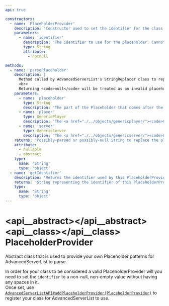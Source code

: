 ```yaml
---
api: true

constructors:
  - name: 'PlaceholderProvider'
    description: 'Constructor used to set the identifier for the class extending the PlaceholderProvider class itself.'
    parameters:
      - name: 'identifier'
        description: 'The identifier to use for the placeholder. Cannot be empty.'
        type: String
        attribute:
          - notnull

methods:
  - name: 'parsePlaceholder'
    description: |
      Method called by AdvancedServerList's StringReplacer class to replace any appearances of <code>${&lt;identifier&gt; &lt;placeholder&gt;}</code> with whatever value a matching PlaceholderProvider may return.<br>
      <br>
      Returning <code>null</code> will be treated as an invalid placeholder by the plugin, making it return the placeholder as-is without any changes.
    parameters:
      - name: 'placeholder'
        type: String
        description: 'The part of the Placeholder that comes after the identifier and before the closing curly bracket.'
      - name: 'player'
        type: GenericPlayer
        description: 'The <a href="./../objects/genericplayer/"><code>GenericPlayer</code> instance</a> used.'
      - name: 'server'
        type: GenericServer
        description: 'The <a href="./../objects/genericserver/"><code>GenericServer</code> instance</a> used.'
    returns: 'Possibly-parsed or possibly-null String to replace the placeholder with.'
    attribute:
      - nullable
      - abstract
    type:
      name: 'String'
      type: 'object'
  - name: 'getIdentifier'
    description: 'Returns the identifier used by this PlaceholderProvider instance.'
    returns: 'String representing the identifier of this PlaceholderProvider instance.'
    type:
      name: 'String'
      type: 'object'
---
```


# <api__abstract></api__abstract> <api__class></api__class> PlaceholderProvider

Abstract class that is used to provide your own Placeholder patterns for AdvancedServerList to parse.

In order for your class to be considered a valid PlaceholderProvider will you need to set the `identifier` to a non-null, non-empty value without having any spaces in it.  
Once set, use [`AdvancedServerListAPI#addPlaceholderProvider(PlaceholderProvider)`](advancedserverlistapi.md#addplaceholderprovider(placeholderprovider)) to register your class for AdvancedServerList to use.